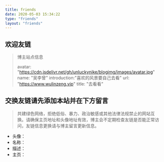 ```yaml
---
title: friends
date: 2020-05-03 15:34:22
type: "friends"
layout: "friends"
---
```


## 欢迎友链

> 博主站点信息
>
> avatar: "https://cdn.jsdelivr.net/gh/unluckynike/blogimg/images/avatar.jpg"
> name: "吴李曾"
> introduction:"喜欢的风景要自己去看"
> url: "https://www.wulinzeng.vip"
> title: "去看看"

## 交换友链请先添加本站并在下方留言

> 共建绿色网络，拒绝低俗、暴力、政治敏感或其他法律法规禁止的网站互换。请确保主页地址和头像地址有效，博主会不定期检查友链是否能正常访问，友链信息更换请与博主留言更新信息。

-    头像：
-    名称： 
-    描述：
-    主页：

